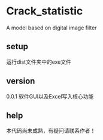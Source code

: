 # Crack_statistic

 A model based on digital image filter
 

## setup

运行dist文件夹中的exe文件

## version

0.0.1 软件GUI以及Excel写入核心功能

## help

本代码尚未成熟，有疑问请联系作者！
